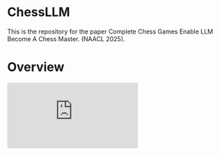 # ChessLLM

This is the repository for the paper Complete Chess Games Enable LLM Become A Chess Master. (NAACL 2025). 

# Overview

![](https://github.com/Inch-Z/ChessLLM/blob/main/NAACL%202025_8.pdf)
